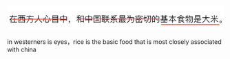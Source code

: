 ![1587562686428](翻译实训2.assets/1587562686428.png)

in westerners is eyes，rice is the basic food that is most closely associated with china

